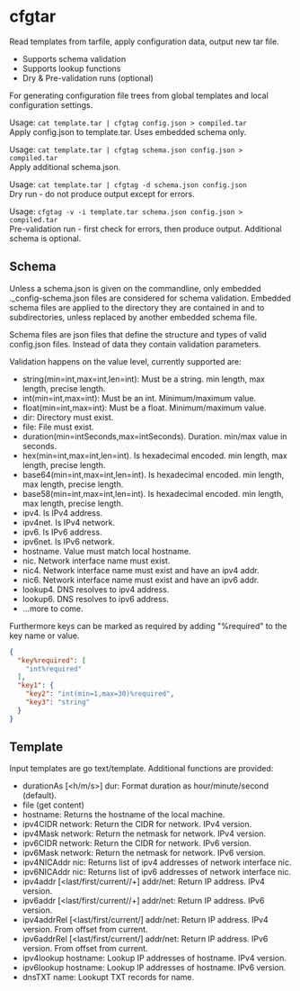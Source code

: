 # cfgtar

Read templates from tarfile, apply configuration data, output new tar file.
  - Supports schema validation
  - Supports lookup functions
  - Dry & Pre-validation runs (optional)

For generating configuration file trees from global templates and local configuration settings.

Usage: `cat template.tar | cfgtag config.json > compiled.tar`\
Apply config.json to template.tar. Uses embedded schema only.

Usage: `cat template.tar | cfgtag schema.json config.json > compiled.tar`\
Apply additional schema.json.

Usage: `cat template.tar | cfgtag -d schema.json config.json`\
Dry run - do not produce output except for errors.

Usage: `cfgtag -v -i template.tar schema.json config.json > compiled.tar`\
Pre-validation run - first check for errors, then produce output. Additional schema is optional.

## Schema

Unless a schema.json is given on the commandline, only embedded ._config-schema.json files are considered for
schema validation. Embedded schema files are applied to the directory they are contained in and to subdirectories, unless
replaced by another embedded schema file.

Schema files are json files that define the structure and types of valid config.json files. Instead of data they contain
validation parameters.

Validation happens on the value level, currently supported are:
  - string(min=int,max=int,len=int): Must be a string. min length, max length, precise length. 
  - int(min=int,max=int): Must be an int. Minimum/maximum value.
  - float(min=int,max=int): Must be a float. Minimum/maximum value.
  - dir: Directory must exist.
  - file: File must exist.
  - duration(min=intSeconds,max=intSeconds). Duration. min/max value in seconds.
  - hex(min=int,max=int,len=int). Is hexadecimal encoded. min length, max length, precise length.
  - base64(min=int,max=int,len=int). Is hexadecimal encoded. min length, max length, precise length.
  - base58(min=int,max=int,len=int). Is hexadecimal encoded. min length, max length, precise length.
  - ipv4. Is IPv4 address.
  - ipv4net. Is IPv4 network.
  - ipv6. Is IPv6 address.
  - ipv6net. Is IPv6 network.
  - hostname. Value must match local hostname.
  - nic. Network interface name must exist.
  - nic4. Network interface name must exist and have an ipv4 addr.
  - nic6. Network interface name must exist and have an ipv6 addr.
  - lookup4. DNS resolves to ipv4 address.
  - lookup6. DNS resolves to ipv6 address.
  - ...more to come.

Furthermore keys can be marked as required by adding "%required" to the key name or value.

```json
{
  "key%required": [
    "int%required"
  ],
  "key1": {
    "key2": "int(min=1,max=30)%required",
    "key3": "string"
  }
}
```

## Template

Input templates are go text/template. Additional functions are provided:
  - durationAs [<h/m/s>] dur: Format duration as hour/minute/second (default).
  - file (get content)
  - hostname: Returns the hostname of the local machine.
  - ipv4CIDR network: Return the CIDR for network. IPv4 version.
  - ipv4Mask network: Return the netmask for network. IPv4 version.
  - ipv6CIDR network: Return the CIDR for network. IPv6 version.
  - ipv6Mask network: Return the netmask for network. IPv6 version.
  - ipv4NICAddr nic: Returns list of ipv4 addresses of network interface nic. 
  - ipv6NICAddr nic: Returns list of ipv6 addresses of network interface nic.
  - ipv4addr [<last/first/current/<offset>/+<offset>] addr/net: Return IP address. IPv4 version.
  - ipv6addr [<last/first/current/<offset>/+<offset>] addr/net: Return IP address. IPv6 version.
  - ipv4addrRel [<last/first/current/<offset>] addr/net: Return IP address. IPv4 version. From offset from current.
  - ipv6addrRel [<last/first/current/<offset>] addr/net: Return IP address. IPv6 version. From offset from current.
  - ipv4lookup hostname: Lookup IP addresses of hostname. IPv4 version.
  - ipv6lookup hostname: Lookup IP addresses of hostname. IPv6 version.
  - dnsTXT name: Lookupt TXT records for name.
